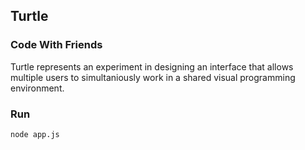 ## Turtle
### Code With Friends

Turtle represents an experiment in designing an interface that allows multiple users to simultaniously work in a shared visual programming environment.

### Run
```bash
node app.js
```
